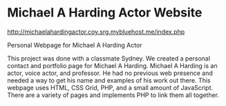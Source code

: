 # Michael A Harding Actor Website

http://michaelahardingactor.coy.srg.mybluehost.me/index.php

Personal Webpage for Michael A Harding Actor

This project was done with a classmate Sydney. We created a personal contact and portfolio page for Michael A Harding. Michael A Harding is an actor, voice actor, and professor. He had no previous web presence and needed a way to get his name and examples of his work out there. This webpage uses HTML, CSS Grid, PHP, and a small amount of JavaScript. There are a variety of pages and implements PHP to link them all together. 
